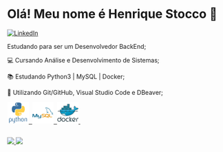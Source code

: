 # Olá! Meu nome é Henrique Stocco 👾


<div id="badges">
  <a href = "https://www.linkedin.com/in/henrique-stocco-machado-a80255245">
    <img src="https://img.shields.io/badge/LinkedIn-blue?style=for-the-badge&logo=linkedin&logoColor=white" alt="LinkedIn"/>
  </a>
</div>

Estudando para ser um Desenvolvedor BackEnd;

💻 Cursando Análise e Desenvolvimento de Sistemas;

📚 Estudando Python3 | MySQL | Docker;

🧰 Utilizando Git/GitHub, Visual Studio Code e DBeaver;

<div>
<a href = "https://github.com/HenriqueStocco">
  <img src="https://raw.githubusercontent.com/devicons/devicon/master/icons/python/python-original-wordmark.svg"
  alt="Python" width="50" height="50"/>&nbsp;
   </a>
  
<a href = "https://github.com/HenriqueStocco">
  <img src="https://raw.githubusercontent.com/devicons/devicon/master/icons/mysql/mysql-original-wordmark.svg"
  title="MySQL" alt="MySQL" width="50" height="50"/>&nbsp;
   </a>

   <a href = "https://github.com/HenriqueStocco">
  <img src="https://raw.githubusercontent.com/devicons/devicon/master/icons/docker/docker-original-wordmark.svg"
  alt="Docker" width="50" height="50"/>&nbsp;
   </a>
</div>

##

<div align = "left">
<a href = "https://github.com/HenriqueStocco">
  <img height = "180em" src="https://github-readme-stats.vercel.app/api/top-langs/?username=HenriqueStocco&show_icons=true&theme=tokyonight&count_private=true"/>
</a>
<a href = "https://github.com/HenriqueStocco">
  <img height = "180em" src="https://github-readme-stats.vercel.app/api?username=HenriqueStocco&show_icons=true&show_icons=true&theme=tokyonight&count_private=true" />
</a>
</div>
